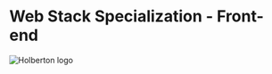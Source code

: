 # Web Stack Specialization - Front-end
![Holberton logo](https://www.alxafrica.com/wp-content/uploads/2022/01/header-logo.png)


